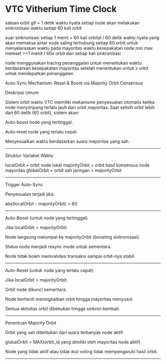# VTC Vitherium Time Clock 
satuan orbit gif = 1 detik waktu nyata
setiap node akan melakukan sinkronisasi waktu setiap 60 kali orbit 

suar sinkronisasi setiap 1 menit = 60 kali orbital / 60 detik waktu nyata yang akan memaksa antar node saling terhubung setiap 60 orbit untuk menyelaraskan waktu pada mayoritas waktu kesepakatan node min max meleset ><1 menit / 60x orbit dari setiap kali sinkronisasi 

node menggunakan tracing penanggalan untuk menentukan waktu berdasarkan kesepakatan mayoritas setelah menentukan untuk x orbit untuk mendapatkan penanggalan

Auto-Sync Mechanism: Reset & Boost via Majority Orbit Consensus

Deskripsi Umum

Sistem orbit waktu VTC memiliki mekanisme penyesuaian otomatis ketika node menyimpang terlalu jauh dari orbit mayoritas. Saat selisih orbit lebih dari 60 detik (60 orbit), sistem akan:

Auto-boost node yang tertinggal.

Auto-reset node yang terlalu cepat.

Menyesuaikan waktu berdasarkan suara mayoritas yang sah.



---

Struktur Variabel Waktu

localOrbit      = orbit node lokal
majorityOrbit   = orbit hasil konsensus node mayoritas
globalOrbit     = orbit sah jaringan = majorityOrbit


---

Trigger Auto-Sync

Penyesuaian terjadi jika:

abs(localOrbit - majorityOrbit) > 60


---

Auto-Boost (untuk node yang tertinggal)

Jika localOrbit < majorityOrbit:

Node langsung melompat ke majorityOrbit (boosting sinkronisasi).

Status node menjadi resync mode untuk sementara.

Node tidak boleh memvalidasi transaksi sampai orbit-nya stabil.



---

Auto-Reset (untuk node yang terlalu cepat)

Jika localOrbit > majorityOrbit:

Orbit node dikunci sementara.

Node berhenti meningkatkan orbit hingga mayoritas menyusul.

Semua aktivitas orbit dibekukan hingga sinkron kembali.



---

Penentuan Majority Orbit

Orbit yang sah ditentukan dari suara terbanyak node aktif:

globalOrbit = MAX(orbit_id yang dimiliki oleh mayoritas node aktif)

Node yang tidak aktif atau tidak ikut voting tidak mempengaruhi hasil orbit.


---

